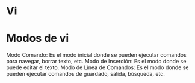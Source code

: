 
# Vi
# Modos de vi
Modo Comando: Es el modo inicial donde se pueden ejecutar comandos para navegar, borrar texto, etc.
Modo de Inserción: Es el modo donde se puede editar el texto.
Modo de Línea de Comandos: Es el modo donde se pueden ejecutar comandos de guardado, salida, búsqueda, etc.
